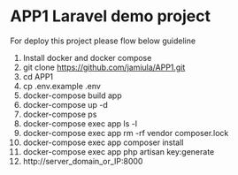 # APP1 Laravel demo project
For deploy this project please flow below guideline
1. Install docker and docker compose
2. git clone https://github.com/jamiula/APP1.git
3. cd APP1
4. cp .env.example .env
5. docker-compose build app
6. docker-compose up -d
7. docker-compose ps
8. docker-compose exec app ls -l
9. docker-compose exec app rm -rf vendor composer.lock
10. docker-compose exec app composer install
11. docker-compose exec app php artisan key:generate
12. http://server_domain_or_IP:8000
